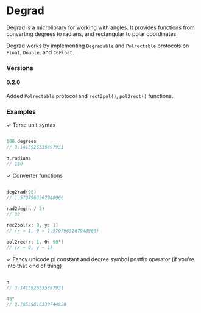 # Degrad

Degrad is a microlibrary for working with angles. It provides functions from converting degrees to radians, and rectangular to polar coordinates.

Degrad works by implementing `Degradable` and `Polrectable` protocols on `Float`, `Double`, and `CGFloat`.

### Versions

#### 0.2.0

Added `Polrectable` protocol and `rect2pol()`, `pol2rect()` functions.

### Examples

✓ Terse unit syntax

```swift

180.degrees
// 3.1415926535897931

π.radians
// 180

```

✓ Converter functions

```swift

deg2rad(90)
// 1.5707963267948966

rad2deg(π / 2)
// 90

rec2pol(x: 0, y: 1)
// (r = 1, θ = 1.5707963267948966)

pol2rec(r: 1, θ: 90°)
// (x = 0, y = 1)

```

✓ Fancy unicode pi constant and degree symbol postfix operator (if you're into that kind of thing)

```swift

π
// 3.1415926535897931

45°
// 0.78539816339744828

```
